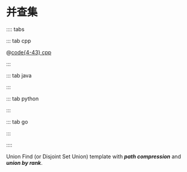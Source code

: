 # 并查集

:::: tabs

::: tab cpp

@[code{4-43} cpp](@snippets/cpp/src/data_structure/unionFind.hpp)

:::

::: tab java

:::

::: tab python

:::

::: tab go

:::

::::

Union Find (or Disjoint Set Union) template with ***path compression*** and ***union by rank***.
